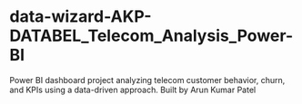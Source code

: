 # data-wizard-AKP-DATABEL_Telecom_Analysis_Power-BI
Power BI dashboard project analyzing telecom customer behavior, churn, and KPIs using a data-driven approach. Built by Arun Kumar Patel
